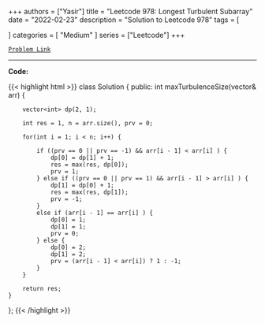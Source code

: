 
+++
authors = ["Yasir"]
title = "Leetcode 978: Longest Turbulent Subarray"
date = "2022-02-23"
description = "Solution to Leetcode 978"
tags = [
    
]
categories = [
    "Medium"
]
series = ["Leetcode"]
+++



[`Problem Link`](https://leetcode.com/problems/longest-turbulent-subarray/description/)

---

**Code:**

{{< highlight html >}}
class Solution {
public:
    int maxTurbulenceSize(vector<int>& arr) {

        vector<int> dp(2, 1);
        
        int res = 1, n = arr.size(), prv = 0;

        for(int i = 1; i < n; i++) {

            if ((prv == 0 || prv == -1) && arr[i - 1] < arr[i] ) {
                dp[0] = dp[1] + 1;
                res = max(res, dp[0]);
                prv = 1;
            } else if ((prv == 0 || prv == 1) && arr[i - 1] > arr[i] ) {
                dp[1] = dp[0] + 1;
                res = max(res, dp[1]);
                prv = -1;
            }
            else if (arr[i - 1] == arr[i] ) {
                dp[0] = 1;
                dp[1] = 1;
                prv = 0;
            } else {
                dp[0] = 2;
                dp[1] = 2;
                prv = (arr[i - 1] < arr[i]) ? 1 : -1;
            }
        }
        
        return res;
    }
};
{{< /highlight >}}

